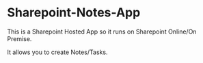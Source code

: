 # Sharepoint-Notes-App

This is a Sharepoint Hosted App so it runs on Sharepoint Online/On Premise.

It allows you to create Notes/Tasks.


